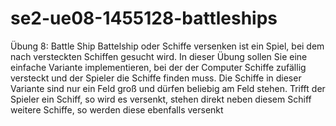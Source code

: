 # se2-ue08-1455128-battleships
Übung 8: Battle Ship
Battelship oder Schiffe versenken ist ein Spiel, bei dem nach versteckten Schiffen gesucht wird. 
In dieser Übung sollen Sie eine einfache Variante implementieren, bei der der Computer Schiffe zufällig 
versteckt und der Spieler die Schiffe finden muss. Die Schiffe in dieser Variante sind nur ein Feld groß 
und dürfen beliebig am Feld stehen. Trifft der Spieler ein Schiff, so wird es versenkt, 
stehen direkt neben diesem Schiff weitere Schiffe, so werden diese ebenfalls versenkt
